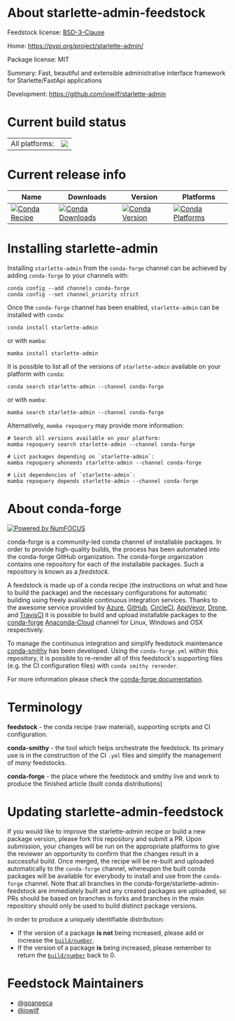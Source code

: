About starlette-admin-feedstock
===============================

Feedstock license: [BSD-3-Clause](https://github.com/conda-forge/starlette-admin-feedstock/blob/main/LICENSE.txt)

Home: https://pypi.org/project/starlette-admin/

Package license: MIT

Summary: Fast, beautiful and extensible administrative interface framework for Starlette/FastApi applications

Development: https://github.com/jowilf/starlette-admin

Current build status
====================


<table><tr><td>All platforms:</td>
    <td>
      <a href="https://dev.azure.com/conda-forge/feedstock-builds/_build/latest?definitionId=19866&branchName=main">
        <img src="https://dev.azure.com/conda-forge/feedstock-builds/_apis/build/status/starlette-admin-feedstock?branchName=main">
      </a>
    </td>
  </tr>
</table>

Current release info
====================

| Name | Downloads | Version | Platforms |
| --- | --- | --- | --- |
| [![Conda Recipe](https://img.shields.io/badge/recipe-starlette--admin-green.svg)](https://anaconda.org/conda-forge/starlette-admin) | [![Conda Downloads](https://img.shields.io/conda/dn/conda-forge/starlette-admin.svg)](https://anaconda.org/conda-forge/starlette-admin) | [![Conda Version](https://img.shields.io/conda/vn/conda-forge/starlette-admin.svg)](https://anaconda.org/conda-forge/starlette-admin) | [![Conda Platforms](https://img.shields.io/conda/pn/conda-forge/starlette-admin.svg)](https://anaconda.org/conda-forge/starlette-admin) |

Installing starlette-admin
==========================

Installing `starlette-admin` from the `conda-forge` channel can be achieved by adding `conda-forge` to your channels with:

```
conda config --add channels conda-forge
conda config --set channel_priority strict
```

Once the `conda-forge` channel has been enabled, `starlette-admin` can be installed with `conda`:

```
conda install starlette-admin
```

or with `mamba`:

```
mamba install starlette-admin
```

It is possible to list all of the versions of `starlette-admin` available on your platform with `conda`:

```
conda search starlette-admin --channel conda-forge
```

or with `mamba`:

```
mamba search starlette-admin --channel conda-forge
```

Alternatively, `mamba repoquery` may provide more information:

```
# Search all versions available on your platform:
mamba repoquery search starlette-admin --channel conda-forge

# List packages depending on `starlette-admin`:
mamba repoquery whoneeds starlette-admin --channel conda-forge

# List dependencies of `starlette-admin`:
mamba repoquery depends starlette-admin --channel conda-forge
```


About conda-forge
=================

[![Powered by
NumFOCUS](https://img.shields.io/badge/powered%20by-NumFOCUS-orange.svg?style=flat&colorA=E1523D&colorB=007D8A)](https://numfocus.org)

conda-forge is a community-led conda channel of installable packages.
In order to provide high-quality builds, the process has been automated into the
conda-forge GitHub organization. The conda-forge organization contains one repository
for each of the installable packages. Such a repository is known as a *feedstock*.

A feedstock is made up of a conda recipe (the instructions on what and how to build
the package) and the necessary configurations for automatic building using freely
available continuous integration services. Thanks to the awesome service provided by
[Azure](https://azure.microsoft.com/en-us/services/devops/), [GitHub](https://github.com/),
[CircleCI](https://circleci.com/), [AppVeyor](https://www.appveyor.com/),
[Drone](https://cloud.drone.io/welcome), and [TravisCI](https://travis-ci.com/)
it is possible to build and upload installable packages to the
[conda-forge](https://anaconda.org/conda-forge) [Anaconda-Cloud](https://anaconda.org/)
channel for Linux, Windows and OSX respectively.

To manage the continuous integration and simplify feedstock maintenance
[conda-smithy](https://github.com/conda-forge/conda-smithy) has been developed.
Using the ``conda-forge.yml`` within this repository, it is possible to re-render all of
this feedstock's supporting files (e.g. the CI configuration files) with ``conda smithy rerender``.

For more information please check the [conda-forge documentation](https://conda-forge.org/docs/).

Terminology
===========

**feedstock** - the conda recipe (raw material), supporting scripts and CI configuration.

**conda-smithy** - the tool which helps orchestrate the feedstock.
                   Its primary use is in the construction of the CI ``.yml`` files
                   and simplify the management of *many* feedstocks.

**conda-forge** - the place where the feedstock and smithy live and work to
                  produce the finished article (built conda distributions)


Updating starlette-admin-feedstock
==================================

If you would like to improve the starlette-admin recipe or build a new
package version, please fork this repository and submit a PR. Upon submission,
your changes will be run on the appropriate platforms to give the reviewer an
opportunity to confirm that the changes result in a successful build. Once
merged, the recipe will be re-built and uploaded automatically to the
`conda-forge` channel, whereupon the built conda packages will be available for
everybody to install and use from the `conda-forge` channel.
Note that all branches in the conda-forge/starlette-admin-feedstock are
immediately built and any created packages are uploaded, so PRs should be based
on branches in forks and branches in the main repository should only be used to
build distinct package versions.

In order to produce a uniquely identifiable distribution:
 * If the version of a package **is not** being increased, please add or increase
   the [``build/number``](https://docs.conda.io/projects/conda-build/en/latest/resources/define-metadata.html#build-number-and-string).
 * If the version of a package **is** being increased, please remember to return
   the [``build/number``](https://docs.conda.io/projects/conda-build/en/latest/resources/define-metadata.html#build-number-and-string)
   back to 0.

Feedstock Maintainers
=====================

* [@goanpeca](https://github.com/goanpeca/)
* [@jowilf](https://github.com/jowilf/)

